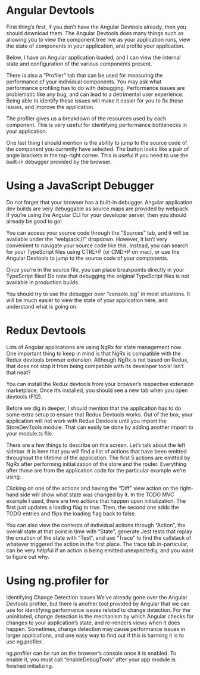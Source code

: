 # Angular Devtools

First thing’s first, if you don’t have the Angular Devtools already, then you should download them. The Angular Devtools does many things such as allowing you to view the component tree live as your application runs, view the state of components in your application, and profile your application.

Below, I have an Angular application loaded, and I can view the internal state and configuration of the various components present.

There is also a “Profiler” tab that can be used for measuring the performance of your individual components. You may ask what performance profiling has to do with debugging. Performance issues are problematic like any bug, and can lead to a detrimental user experience. Being able to identify these issues will make it easier for you to fix these issues, and improve the application.

The profiler gives us a breakdown of the resources used by each component. This is very useful for identifying performance bottlenecks in your application.

One last thing I should mention is the ability to jump to the source code of the component you currently have selected. The button looks like a pair of angle brackets in the top-right corner. This is useful if you need to use the built-in debugger provided by the browser. 

# Using a JavaScript Debugger

Do not forget that your browser has a built-in debugger. Angular application dev builds are very debuggable as source maps are provided by webpack. If you’re using the Angular CLI for your developer server, then you should already be good to go!

You can access your source code through the “Sources” tab, and it will be available under the “webpack://” dropdown. However, it isn’t very convenient to navigate your source code like this. Instead, you can search for your TypeScript files using CTRL+P (or CMD+P on mac), or use the Angular Devtools to jump to the source code of your components.

Once you’re in the source file, you can place breakpoints directly in your TypeScript files! Do note that debugging the original TypeScript files is not available in production builds.

You should try to use the debugger over “console.log” in most situations. It will be much easier to view the state of your application here, and understand what is going on.

# Redux Devtools

Lots of Angular applications are using NgRx for state management now. One important thing to keep in mind is that NgRx is compatible with the Redux devtools browser extension. Although NgRx is not based on Redux, that does not stop it from being compatible with its developer tools! Isn’t that neat?

You can install the Redux devtools from your browser’s respective extension marketplace. Once it’s installed, you should see a new tab when you open devtools (F12).

Before we dig in deeper, I should mention that the application has to do some extra setup to ensure that Redux Devtools works. Out of the box, your application will not work with Redux Devtools until you import the StoreDevTools module. That can easily be done by adding another import to your module.ts file.

There are a few things to describe on this screen. Let’s talk about the left sidebar. It is here that you will find a list of actions that have been emitted throughout the lifetime of the application. The first 5 actions are emitted by NgRx after performing initialization of the store and the router. Everything after those are from the application code for the particular example we’re using.

Clicking on one of the actions and having the “Diff” view action on the right-hand side will show what state was changed by it. In the TODO MVC example I used, there are two actions that happen upon initialization. The first just updates a loading flag to true. Then, the second one adds the TODO entries and flips the loading flag back to false.

You can also view the contents of individual actions through “Action”, the overall state at that point in time with “State”, generate Jest tests that replay the creation of the state with “Test”, and use “Trace” to find the callstack of whatever triggered the action in the first place. The trace tab in-particular, can be very helpful if an action is being emitted unexpectedly, and you want to figure out why.


# Using ng.profiler for 

Identifying Change Detection Issues
We’ve already gone over the Angular Devtools profiler, but there is another tool provided by Angular that we can use for identifying performance issues related to change detection. For the uninitiated, change detection is the mechanism by which Angular checks for changes to your application’s state, and re-renders views when it does happen. Sometimes, change detection may cause performance issues in larger applications, and one easy way to find out if this is harming it is to use ng.profiler.

ng.profiler can be run on the browser’s console once it is enabled. To enable it, you must call “enableDebugTools” after your app module is finished initializing. 